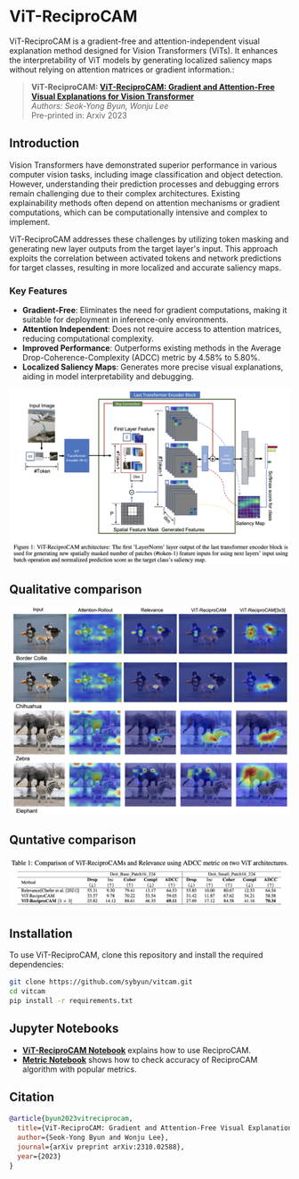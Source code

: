 # ViT-ReciproCAM

ViT-ReciproCAM is a gradient-free and attention-independent visual explanation method designed for Vision Transformers (ViTs). It enhances the interpretability of ViT models by generating localized saliency maps without relying on attention matrices or gradient information.:

> **ViT-ReciproCAM: [ViT-ReciproCAM: Gradient and Attention-Free Visual Explanations for Vision Transformer](https://arxiv.org/pdf/2310.02588)**  
> *Authors: Seok-Yong Byun, Wonju Lee*  
> Pre-printed in: Arxiv 2023

## Introduction

Vision Transformers have demonstrated superior performance in various computer vision tasks, including image classification and object detection. However, understanding their prediction processes and debugging errors remain challenging due to their complex architectures. Existing explainability methods often depend on attention mechanisms or gradient computations, which can be computationally intensive and complex to implement.

ViT-ReciproCAM addresses these challenges by utilizing token masking and generating new layer outputs from the target layer's input. This approach exploits the correlation between activated tokens and network predictions for target classes, resulting in more localized and accurate saliency maps. 

### Key Features
- **Gradient-Free**: Eliminates the need for gradient computations, making it suitable for deployment in inference-only environments.
- **Attention Independent**: Does not require access to attention matrices, reducing computational complexity.
- **Improved Performance**: Outperforms existing methods in the Average Drop-Coherence-Complexity (ADCC) metric by 4.58% to 5.80%.
- **Localized Saliency Maps**: Generates more precise visual explanations, aiding in model interpretability and debugging.

![Overview of ViT-ReciproCAM](images/vit-reciprocam_workflow.png)

## Qualitative comparison 

![Qualitative](images/qualitative_comparison.png)

## Quntative comparison 

![Quntative](images/quantative_comparison.png)

## Installation

To use ViT-ReciproCAM, clone this repository and install the required dependencies:

```bash
git clone https://github.com/sybyun/vitcam.git
cd vitcam
pip install -r requirements.txt
```

## Jupyter Notebooks

- **[ViT-ReciproCAM Notebook](./vit-reciprocam.ipynb)** explains how to use ReciproCAM.
- **[Metric Notebook](./accuracy_check.ipynb)** shows how to check accuracy of ReciproCAM algorithm with popular metrics.

## Citation
```bibtex
@article{byun2023vitreciprocam,
  title={ViT-ReciproCAM: Gradient and Attention-Free Visual Explanations for Vision Transformer},
  author={Seok-Yong Byun and Wonju Lee},
  journal={arXiv preprint arXiv:2310.02588},
  year={2023}
}
